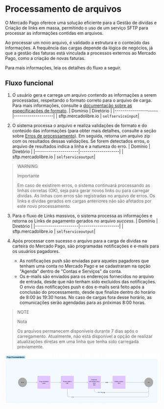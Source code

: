 # Processamento de arquivos

O Mercado Pago oferece uma solução eficiente para a Gestão de dívidas e Criação de links em massa, permitindo o uso de um serviço SFTP para processar as informações contidas em arquivos.

Ao processar um novo arquivo, é validado a estrutura e o conteúdo das informações. A frequência das cargas depende da lógica de negócios, já que a gestão das faturas está vinculada a processos externos ao Mercado Pago, como a criação de novas faturas.

Para mais informações, leia os detalhes do fluxo a seguir.

## Fluxo funcional

1. O usuário gera e carrega um arquivo contendo as informações a serem processadas, respeitando o formato correto para o arquivo de carga. Para mais informações, consulte a [documentação sobre as especificações de formato](/developers/pt/docs/links-and-debts/format-specifications).
| Domínio               | Diretório          |
|----------------------|--------------------|
| sftp.mercadolibre.io | `selfserviceinput`|

2. O sistema processa o arquivo e realiza validações de formato e do conteúdo das informações (para obter mais detalhes, consulte a seção sobre [Erros de processamento](/developers/es/docs/links-and-debts/validations)). Em seguida, retorna um arquivo zip com os resultados dessas validações. Se forem detectados erros, o arquivo de resultados indica a linha e a natureza do erro.
| Domínio               | Diretório          |
|----------------------|--------------------|
| sftp.mercadolibre.io | `selfserviceoutput`|

> WARNING
>
> Importante
>
> Em caso de existirem erros, o sistema continuará processando as linhas corretas (OK), seja para gerar novos links ou para carregar dívidas. As linhas com erros são registradas no arquivo de erros. Os links e dívidas gerados em cargas anteriores não são afetados por este novo processamento.

3. Para o fluxo de Links massivos, o sistema processa as informações e retorna os Links de pagamento gerados no arquivo _success_.
| Domínio               | Diretório          |
|----------------------|--------------------|
| sftp.mercadolibre.io | `selfserviceoutput`|

4. Após processar com sucesso o arquivo para a carga de dívidas na carteira do Mercado Pago, são programadas notificações e e-mails para os usuários pagadores.
    - As notificações push são enviadas para aqueles pagadores que tenham uma conta no Mercado Pago e se cadastraram na opção "Agenda" dentro de "Contas e Serviços" da conta.
    - Os e-mails são enviados para os endereços fornecidos no arquivo de entrada, desde que não tenham sido excluídos das notificações.
O envio das notificações push e dos e-mails será feito após a conclusão do processamento, desde que finalize dentro do horário de 8:00 às 19:30 horas. No caso de cargas fora desse horário, as comunicações serão agendadas para as próximas 8:00 horas.

> NOTE
>
> Nota
>
> Os arquivos permanecem disponíveis durante 7 dias após o carregamento. Atualmente, não está disponível a opção de realizar atualizações diretas em uma linha que tenha sido carregada previamente.

![Fluxograma](/images/recaudos/fluxograma.png)